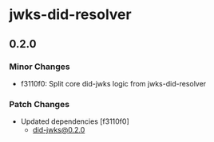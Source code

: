 # jwks-did-resolver

## 0.2.0

### Minor Changes

- f3110f0: Split core did-jwks logic from jwks-did-resolver

### Patch Changes

- Updated dependencies [f3110f0]
  - did-jwks@0.2.0
